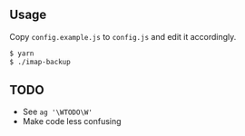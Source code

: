 ## Usage

Copy `config.example.js` to `config.js` and edit it accordingly.

```bash
$ yarn
$ ./imap-backup
```

## TODO

- See `ag '\WTODO\W'`
- Make code less confusing